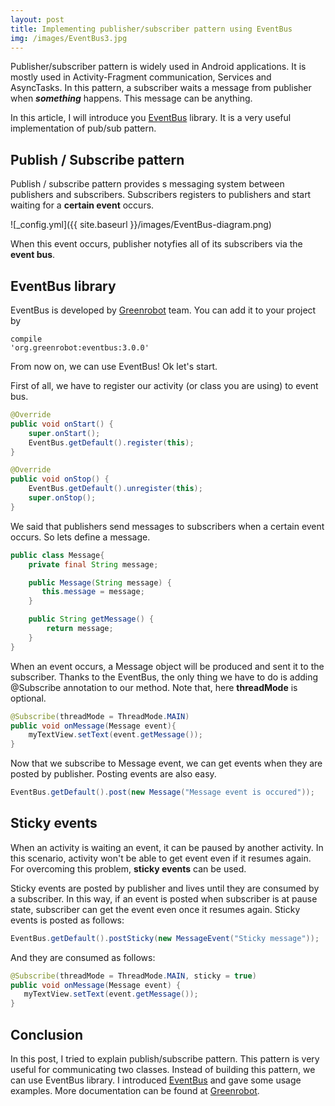 ```yaml
---
layout: post
title: Implementing publisher/subscriber pattern using EventBus
img: /images/EventBus3.jpg
---
```



Publisher/subscriber pattern is widely used in Android applications. It is mostly used in Activity-Fragment communication, Services and AsyncTasks. In this pattern, a subscriber waits a message from publisher when <b><em>something</em></b> happens. This message can be anything. 

In this article, I will introduce you [EventBus](https://github.com/greenrobot/EventBus) library. It is a very useful implementation of pub/sub pattern. 

## Publish / Subscribe pattern

Publish / subscribe pattern provides s messaging system between publishers and subscribers. Subscribers registers to publishers and start waiting for a <b>certain event</b> occurs. 

![_config.yml]({{ site.baseurl }}/images/EventBus-diagram.png)

When this event occurs, publisher notyfies all of its subscribers via the <b>event bus</b>.

## EventBus library

EventBus is developed by [Greenrobot](http://greenrobot.org/) team. You can add it to your project by

<code class="codeblock">compile 'org.greenrobot:eventbus:3.0.0'</code>

From now on, we can use EventBus! Ok let's start. 

First of all, we have to register our activity (or class you are using) to event bus.

~~~java
@Override
public void onStart() {
    super.onStart();
    EventBus.getDefault().register(this);
}

@Override
public void onStop() {
    EventBus.getDefault().unregister(this);
    super.onStop();
}
~~~

We said that publishers send messages to subscribers when a certain event occurs. So lets define a message.

~~~java
public class Message{
    private final String message;

    public Message(String message) {
       this.message = message;
    }

    public String getMessage() {
        return message;
    }
}
~~~

When an event occurs, a Message object will be produced and sent it to the subscriber. Thanks to the EventBus, the only thing we have to do is adding @Subscribe annotation to our method. Note that, here <b>threadMode</b> is optional.  

~~~java
@Subscribe(threadMode = ThreadMode.MAIN)
public void onMessage(Message event){
    myTextView.setText(event.getMessage());
}
~~~

Now that we subscribe to Message event, we can get events when they are posted by publisher. Posting events are also easy.

 ~~~java
EventBus.getDefault().post(new Message("Message event is occured"));
~~~

## Sticky events

When an activity is waiting an event, it can be paused by another activity. In this scenario, activity won't be able to get event even if it resumes again. For overcoming this problem, <b>sticky events</b> can be used. 

Sticky events are posted by publisher and lives until they are consumed by a subscriber. In this way, if an event is posted when subscriber is at pause state, subscriber can get the event even once it resumes again. Sticky events is posted as follows:

 ~~~java
EventBus.getDefault().postSticky(new MessageEvent("Sticky message"));
~~~

And they are consumed as follows:

 ~~~java
@Subscribe(threadMode = ThreadMode.MAIN, sticky = true)
public void onMessage(Message event) {
    myTextView.setText(event.getMessage());
}
~~~

## Conclusion

In this post, I tried to explain publish/subscribe pattern. This pattern is very useful for communicating two classes. Instead of building this pattern, we can use EventBus library. I introduced  [EventBus](https://github.com/greenrobot/EventBus) and gave some usage examples. More documentation can be found at [Greenrobot](http://greenrobot.org/).







